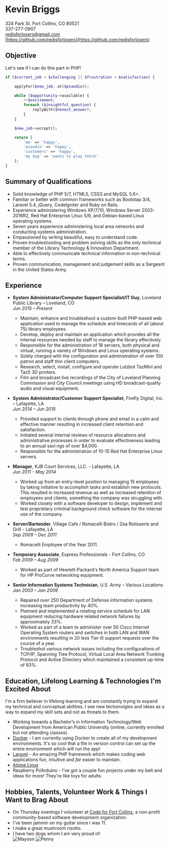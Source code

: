 # Kevin Briggs
324 Park St. Fort Collins, CO 80521  
337-277-0907  
redisforlosers@gmail.com  
[https://github.com/redisforlosers](https://github.com/redisforlosers)

## Objective
Let's see if I can do this part in PHP!
```php
if ($current_job < $challenging || $frustration > $satisfaction) {

	applyFor($new_job, at($psaudio));

	while ($opportunity->available) {
		++$excitement;
		foreach ($insightful_question) {
			replyWith($honest_answer);
		}
	}

	$new_job->accept();

	return [  
		'me' => 'happy',  
		'psaudio' => 'happy',  
		'customers' => 'happy',  
		'my dog' => 'wants to play fetch'
	];
}
```

## Summary of Qualifications
- Solid knowledge of PHP 5/7, HTML5, CSS3 and MySQL 5.6+. 
- Familiar or better with common frameworks such as Bootstap 3/4, Laravel 5.4, jQuery, CodeIgniter and Ruby on Rails.
- Experience administering Windows XP/7/10, Windows Server 2003-2016R2, Red Hat Enterprise Linux 5/6, and Debian-based Linux operating systems.
- Seven years experience administering local area networks and conducting systems administration. 
- Empassioned by writing beautiful, easy to understand code.
- Proven troubleshooting and problem solving skills as the only technical member of the Library Technology & Innovation Department.
- Able to effectively communicate technical information in non-technical terms. 
- Proven communication, management and judgement skills as a Sergeant in the United States Army. 

## Experience
- **System Administrator/Computer Support Specialist/IT Guy**, Loveland Public Library – Loveland, CO  
*Jun 2015 – Present* 
	- Maintain, enhance and troubleshoot a custom-built PHP-based web application used to manage the schedule and timecards of all (about 75) library employees.
	- Develop, deploy and maintain an application which provides all the internal resources needed by staff to manage the library effectively. 
	- Responsible for the administration of 18 servers, both physical and virtual, running a variety of Windows and Linux operating systems.
	- Solely charged with the configuration and administration of over 100 patron and staff thin client computers.
	- Research, select, install, configure and operate Lulzbot TazMini and Taz5 3D printers.
	- Film and broadcast live recordings of the City of Loveland Planning Commission and City Council meetings using HD broadcast-quality audio and visual equipment.

- **System Administrator/Customer Support Specialist**, Firefly Digital, Inc. – Lafayette, LA  
*Jun 2014 – Jun 2015*  
	- Provided support to clients through phone and email in a calm and effective manner resulting in increased client retention and satisfaction.  
	- Initiated several internal reviews  of resource allocations and administrative processes in order to evaluate effectiveness leading to an annual savi ngs of over $4,000.
	- Responsible for the administration of 10-15 Red Hat Enterprise Linux servers.

- **Manager**, KJB Court Services, LLC. - Lafayette, LA  
*Jun 2011 - May 2014*  
	- Worked up from an entry-level position to managing 15 employees by taking initiative to accomplish tasks and establish new protocols. This resulted in increased revenue as well as increased retention of employees and clients, something the company was struggling with.
	- Worked closely with a software developer to design, implement and test proprietary criminal background check software for the internal use of the company. 

- **Server/Bartender**, Village Cafe / Romacelli Bistro / Zea Rotisserie and Grill  - Lafayette, LA  
*Sep 2009 – Dec 2011*  
	- Romacelli Employee of the Year 2011.

- **Temporary Associate**, Express Professionals - Fort Collins, CO  
*Feb 2009 – Aug 2009*  
	- Worked as part of Hewlett-Packard's North America Support team for HP ProCurve networking equipment.  

- **Senior Information Systems Technician**, U.S. Army – Various Locations  
*Jan 2003 – Jan 2009*  
	- Repaired over 250 Department of Defense information systems increasing team productivity by 40%.
	- Planned and implemented a rotating service schedule for LAN equipment reducing hardware related network failures by approximately 33%.
	- Worked as part of a team to administer over 50 Cisco Internet Operating System routers and switches in both LAN and WAN environments resulting in 20 less Tier III support requests over the course of a year. 
	- Troubleshot various network issues including the configurations of TCP/IP, Spanning Tree Protocol, Virtual Local Area Network Trunking Protocol and Active Directory which maintained a consistent up-time of 93%. 

## Education, Lifelong Learning & Technologies I'm Excited About
I'm a firm believer in lifelong learning and am constantly trying to expand my technical and conceptual abilities. I see new techonolgies and ideas as a way to expand my skill sets and not as threats to them.

- Working towards a Bachelor’s in Information Technology/Web Development from American Public University (online, currently enrolled but not attending classes).  
- [Docker](https://www.docker.com) - I am currently using Docker to create all of my development environments. It's so cool that a file in version control can set up the entire environment which will run the app!
- [Laravel](https://laravel.com/) - An amazing PHP framework which makes coding web applications fun, intuitive and _far_ easier to maintain.
- [Alpine Linux](https://alpinelinux.org/about/)
- Raspberry Pi/Arduino - I've got a couple fun projects under my belt and ideas for more! They're like toys for adults.

## Hobbies, Talents, Volunteer Work & Things I Want to Brag About
- On Thursday evenings I volunteer at [Code for Fort Collins](http://codeforfoco.org), a non-profit community-based software development organization.
- I've been jammin on my guitar since I was 11.
- I make a great mushroom risotto.
- I have two dogs whom I am very proud of:  
	![Mayson](http://i.imgur.com/MbSdhxl.png) ![Penny](http://i.imgur.com/WnOr3do.png)





